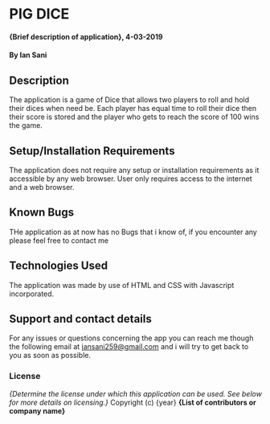 # PIG DICE

#### {Brief description of application}, 4-03-2019

#### By Ian Sani

## Description

The application is a game of Dice that allows two players to roll and hold their dices when need be. Each player has equal time to roll their dice then their score is stored and the player who gets to reach  the score of 100 wins the game.

## Setup/Installation Requirements

The application does not require any setup or installation requirements as it accessible by any web browser.
User only requires access to the internet and a web browser.

## Known Bugs

THe application as at now has no Bugs that i know of, if you encounter any please feel free to contact me

## Technologies Used

The application was made by use of HTML and CSS with Javascript incorporated.

## Support and contact details

For any issues or questions concerning the app you can reach me though the following email at iansani259@gmail.com and i will try to get back to you as soon as possible.

### License

_{Determine the license under which this application can be used.  See below for more details on licensing.}_
Copyright (c) {year} **{List of contributors or company name}**
